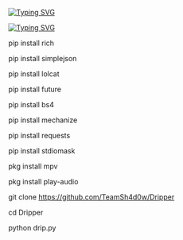 
<a href="https://git.io/typing-svg"><img src="https://readme-typing-svg.demolab.com?font=Hack&pause=1000&color=FD1212E9&background=48D86F9B&multiline=true&width=435&lines=We+are+shadow%2C+Together+we+learn+%2C;shadow+all+noobs+together%2C;There+is+no+pro%2C+all+are+noob+%2C;So+stop+the+mouth+making+you+motherfucker" alt="Typing SVG" /></a>



[![Typing SVG](https://readme-typing-svg.demolab.com?font=Hack&pause=1000&color=FD1212E9&background=48D86F9B&multiline=true&width=435&lines=We+are+shadow%2C+Together+we+learn+%2C;shadow+all+noobs+together%2C;There+is+no+pro%2C+all+are+noob+%2C;So+stop+the+mouth+making+you+motherfucker)](https://git.io/typing-svg)

pip install rich 

pip install simplejson 

pip install lolcat 

pip install future 

pip install bs4 

pip install mechanize  


pip install requests  

pip install stdiomask  

pkg install mpv 

pkg install play-audio 

git clone https://github.com/TeamSh4d0w/Dripper 

cd Dripper 

python drip.py
